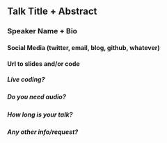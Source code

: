 ## Talk Title + Abstract

### Speaker Name + Bio

#### Social Media (twitter, email, blog, github, whatever)


#### Url to slides and/or code

##### Live coding?
<!--
  - [x] Yes
  - [ ] No
-->

##### Do you need audio? 
<!--
  - [ ] Yes
  - [x] No
-->

##### How long is your talk?
<!--
:clock1: ~ x minutes
-->

##### Any other info/request?

<!-- You can erase any not applicable parts of this template. -->

